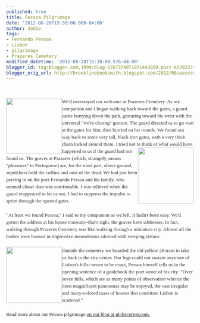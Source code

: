 ```yaml
---
published: true
title: Pessoa Pilgrimage
date: '2012-08-28T15:38:00.000-04:00'
author: Jodie
tags:
- Fernando Pessoa
- Lisbon
- pilgrimage
- Prazeres Cemetery
modified_datetime: '2012-08-28T15:38:00.576-04:00'
blogger_id: tag:blogger.com,1999:blog-5767374071871443859.post-6539237434965911816
blogger_orig_url: http://brooklinebooksmith.blogspot.com/2012/08/pessoa-pilgrimage.html
---
```


<br /><div style="color: #333333; font-family: Georgia, 'Times New Roman', 'Bitstream Charter', Times, serif; font-size: 13.333333969116211px; line-height: 19px;"><a data-mce-href="http://globecornerbookstore.com/blogs/wp-content/uploads/2012/08/IMG_7840.jpg" href="http://globecornerbookstore.com/blogs/wp-content/uploads/2012/08/IMG_7840.jpg"><img alt="" class="alignleft size-thumbnail wp-image-8120" data-mce-src="http://globecornerbookstore.com/blogs/wp-content/uploads/2012/08/IMG_7840-150x150.jpg" height="150" src="http://globecornerbookstore.com/blogs/wp-content/uploads/2012/08/IMG_7840-150x150.jpg" style="border: 0px; cursor: default; float: left;" title="IMG_7840" width="150" /></a>We'd overstayed our welcome at Prazeres Cemetery. As my companion and I began walking back toward the gates, a guard came hurrying down the path, gesturing toward his wrist with the universal "we're closing" gesture. The guard directed us to go wait at the gates for him, then hurried on his rounds. We found our way back to some very tall, black iron gates, with a very thick chain locked around them. I tried not to<a data-mce-href="http://globecornerbookstore.com/blogs/wp-content/uploads/2012/08/IMG_7853.jpg" href="http://globecornerbookstore.com/blogs/wp-content/uploads/2012/08/IMG_7853.jpg"><img alt="" class="alignright size-thumbnail wp-image-8118" data-mce-src="http://globecornerbookstore.com/blogs/wp-content/uploads/2012/08/IMG_7853-150x150.jpg" height="150" src="http://globecornerbookstore.com/blogs/wp-content/uploads/2012/08/IMG_7853-150x150.jpg" style="border: 0px; cursor: default; float: right;" title="IMG_7853" width="150" /></a>&nbsp;think of what would have happened to us if the guard had not found us. The graves at Prazares (which, strangely, means "pleasures" in Portuguese) are, for the most part, above ground, sepulchers&nbsp;hold the coffins and urns of the dead. We had just been peering in on the poet Fernando Pessoa&nbsp;and his family, who seemed closer than was comfortable. I was relieved when the guard&nbsp;reappeared to let us out; I had to suppress the impulse to sprint through the opened gates.</div><div style="color: #333333; font-family: Georgia, 'Times New Roman', 'Bitstream Charter', Times, serif; font-size: 13.333333969116211px; line-height: 19px;"><br /></div><div style="color: #333333; font-family: Georgia, 'Times New Roman', 'Bitstream Charter', Times, serif; font-size: 13.333333969116211px; line-height: 19px;">"At least we found Pessoa," I said to my companion as we left. It hadn't been easy. We'd gotten the&nbsp;address at his house museum--that's right, the graves have addresses. In fact, walking through Prazeres&nbsp;Cemetery was like walking through a miniature city. Almost all the bodies were housed in impressive mausoleums adorned with weeping statues.<br /><br /><a data-mce-href="http://globecornerbookstore.com/blogs/wp-content/uploads/2012/08/tram_28.gif" href="http://globecornerbookstore.com/blogs/wp-content/uploads/2012/08/tram_28.gif"><img alt="" class="alignleft size-thumbnail wp-image-8123" data-mce-src="http://globecornerbookstore.com/blogs/wp-content/uploads/2012/08/tram_28-150x150.gif" height="150" src="http://globecornerbookstore.com/blogs/wp-content/uploads/2012/08/tram_28-150x150.gif" style="border: 0px; cursor: default; float: left;" title="tram_28" width="150" /></a>Outside the cemetery we boarded the old yellow 28 tram to take us back to the city center. Our&nbsp;legs could not sustain anymore of Lisbon's hills--seven to be exact, Pessoa himself tells us in the opening sentence of a guidebook the poet wrote of his city: "Over seven hills, which are as many points of observation whence the most magnificent panoramas may be enjoyed, the vast irregular and many-colored mass of houses that constitute Lisbon is scattered."<br /><br />Read more about our Pessoa pilgrimage <a href="http://globecornerbookstore.com/blogs/">on our blog at globecorner.com.</a></div>